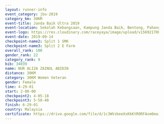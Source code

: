 ```yaml
---
layout: runner-info 
event_category: jbu-2019 
category_km: 30KM 
event-title: Janda Baik Ultra 2019  
event-location: Sekolah Kebangsaan, Kampung Janda Baik, Bentong, Pahang, Malaysia 
event-logo: https://res.cloudinary.com/raceyaya/image/upload/v1569217009/logo/janda-baik_vch1pc.jpg 
event-date: 2019-09-14 
checkpoint-name2: Split 1 SMK 
checkpoint-name3: Split 2 E Farm 
overall_rank: 100
gender_rank: 22
category_rank: 9
bib: 34039
name: NUR ALIZA ZAINUL ABIDIN
distance: 30KM
category: 30KM Women Veteran
gender: Female
time: 4-29-01
start: 2-00-00
checkpoint2: 4-05-18
checkpoint3: 5-58-48
finish: 6-29-01
country: Malaysia
certificate: https://drive.google.com/file/d/1c3WVzbeeXxKkKtRORFAsm6maiKIJCD03/view?usp=sharing
---
```

